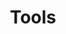 ---
layout: page
title: Tools
nav: true
nav_order: 4
dropdown: true
children:
    - title: Co-author Analyzer
      permalink: /coauthor/
    - title: Citation Analyzer
      permalink: /citation/
---